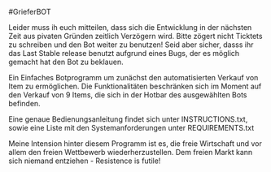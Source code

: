#GrieferBOT

Leider muss ih euch mitteilen, dass sich die Entwicklung in der nächsten Zeit
aus pivaten Gründen zeitlich Verzögern wird. Bitte zögert nicht Ticktets zu
schreiben und den Bot weiter zu benutzen! Seid aber sicher, dasss ihr das Last
Stable release benutzt aufgrund eines Bugs, der es möglich gemacht hat
den Bot zu beklauen.

Ein Einfaches Botprogramm um zunächst den automatisierten Verkauf von Item zu
ermöglichen. Die Funktionalitäten beschränken sich im Moment auf den Verkauf
von 9 Items, die sich in der Hotbar des ausgewählten Bots befinden. 

Eine genaue Bedienungsanleitung findet sich unter INSTRUCTIONS.txt,
sowie eine Liste mit den Systemanforderungen unter REQUIREMENTS.txt

Meine Intension hinter diesem Programm ist es, die freie Wirtschaft und 
vor allem den freien Wettbewerb wiederherzustellen. Dem freien Markt
kann sich niemand entziehen - Resistence is futile!
